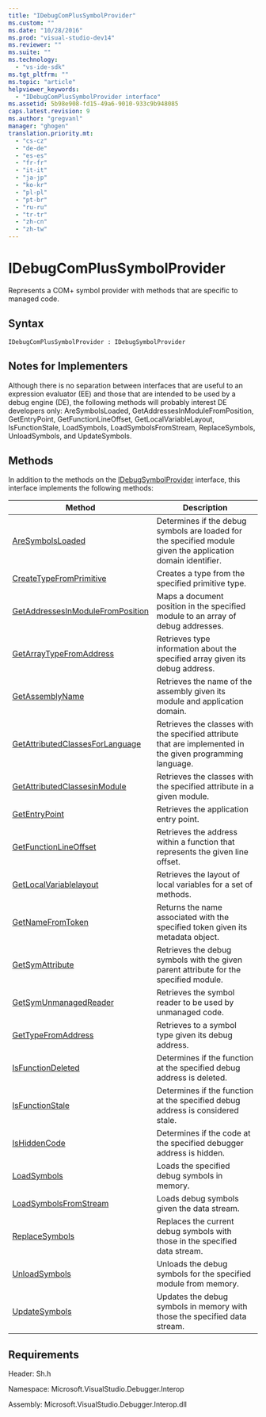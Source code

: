 ```yaml
---
title: "IDebugComPlusSymbolProvider"
ms.custom: ""
ms.date: "10/28/2016"
ms.prod: "visual-studio-dev14"
ms.reviewer: ""
ms.suite: ""
ms.technology: 
  - "vs-ide-sdk"
ms.tgt_pltfrm: ""
ms.topic: "article"
helpviewer_keywords: 
  - "IDebugComPlusSymbolProvider interface"
ms.assetid: 5b98e908-fd15-49a6-9010-933c9b948085
caps.latest.revision: 9
ms.author: "gregvanl"
manager: "ghogen"
translation.priority.mt: 
  - "cs-cz"
  - "de-de"
  - "es-es"
  - "fr-fr"
  - "it-it"
  - "ja-jp"
  - "ko-kr"
  - "pl-pl"
  - "pt-br"
  - "ru-ru"
  - "tr-tr"
  - "zh-cn"
  - "zh-tw"
---
```

# IDebugComPlusSymbolProvider
Represents a COM+ symbol provider with methods that are specific to managed code.  
  
## Syntax  
  
```  
IDebugComPlusSymbolProvider : IDebugSymbolProvider  
```  
  
## Notes for Implementers  
 Although there is no separation between interfaces that are useful to an expression evaluator (EE) and those that are intended to be used by a debug engine (DE), the following methods will probably interest DE developers only: AreSymbolsLoaded, GetAddressesInModuleFromPosition, GetEntryPoint, GetFunctionLineOffset, GetLocalVariableLayout, IsFunctionStale, LoadSymbols, LoadSymbolsFromStream, ReplaceSymbols, UnloadSymbols, and UpdateSymbols.  
  
## Methods  
 In addition to the methods on the [IDebugSymbolProvider](../../../extensibility/debugger/reference/idebugsymbolprovider.md) interface, this interface implements the following methods:  
  
|Method|Description|  
|------------|-----------------|  
|[AreSymbolsLoaded](../../../extensibility/debugger/reference/idebugcomplussymbolprovider-aresymbolsloaded.md)|Determines if the debug symbols are loaded for the specified module given the application domain identifier.|  
|[CreateTypeFromPrimitive](../../../extensibility/debugger/reference/idebugcomplussymbolprovider-createtypefromprimitive.md)|Creates a type from the specified primitive type.|  
|[GetAddressesInModuleFromPosition](../../../extensibility/debugger/reference/idebugcomplussymbolprovider-getaddressesinmodulefromposition.md)|Maps a document position in the specified module to an array of debug addresses.|  
|[GetArrayTypeFromAddress](../../../extensibility/debugger/reference/idebugcomplussymbolprovider-getarraytypefromaddress.md)|Retrieves type information about the specified array given its debug address.|  
|[GetAssemblyName](../../../extensibility/debugger/reference/idebugcomplussymbolprovider-getassemblyname.md)|Retrieves the name of the assembly given its module and application domain.|  
|[GetAttributedClassesForLanguage](../../../extensibility/debugger/reference/idebugcomplussymbolprovider-getattributedclassesforlanguage.md)|Retrieves the classes with the specified attribute that are implemented in the given programming language.|  
|[GetAttributedClassesinModule](../../../extensibility/debugger/reference/idebugcomplussymbolprovider-getattributedclassesinmodule.md)|Retrieves the classes with the specified attribute in a given module.|  
|[GetEntryPoint](../../../extensibility/debugger/reference/idebugcomplussymbolprovider-getentrypoint.md)|Retrieves the application entry point.|  
|[GetFunctionLineOffset](../../../extensibility/debugger/reference/idebugcomplussymbolprovider-getfunctionlineoffset.md)|Retrieves the address within a function that represents the given line offset.|  
|[GetLocalVariablelayout](../../../extensibility/debugger/reference/idebugcomplussymbolprovider-getlocalvariablelayout.md)|Retrieves the layout of local variables for a set of methods.|  
|[GetNameFromToken](../../../extensibility/debugger/reference/idebugcomplussymbolprovider-getnamefromtoken.md)|Returns the name associated with the specified token given its metadata object.|  
|[GetSymAttribute](../../../extensibility/debugger/reference/idebugcomplussymbolprovider-getsymattribute.md)|Retrieves the debug symbols with the given parent attribute for the specified module.|  
|[GetSymUnmanagedReader](../../../extensibility/debugger/reference/idebugcomplussymbolprovider-getsymunmanagedreader.md)|Retrieves the symbol reader to be used by unmanaged code.|  
|[GetTypeFromAddress](../../../extensibility/debugger/reference/idebugcomplussymbolprovider-gettypefromaddress.md)|Retrieves to a symbol type given its debug address.|  
|[IsFunctionDeleted](../../../extensibility/debugger/reference/idebugcomplussymbolprovider-isfunctiondeleted.md)|Determines if the function at the specified debug address is deleted.|  
|[IsFunctionStale](../../../extensibility/debugger/reference/idebugcomplussymbolprovider-isfunctionstale.md)|Determines if the function at the specified debug address is considered stale.|  
|[IsHiddenCode](../../../extensibility/debugger/reference/idebugcomplussymbolprovider-ishiddencode.md)|Determines if the code at the specified debugger address is hidden.|  
|[LoadSymbols](../../../extensibility/debugger/reference/idebugcomplussymbolprovider-loadsymbols.md)|Loads the specified debug symbols in memory.|  
|[LoadSymbolsFromStream](../../../extensibility/debugger/reference/idebugcomplussymbolprovider-loadsymbolsfromstream.md)|Loads debug symbols given the data stream.|  
|[ReplaceSymbols](../../../extensibility/debugger/reference/idebugcomplussymbolprovider-replacesymbols.md)|Replaces the current debug symbols with those in the specified data stream.|  
|[UnloadSymbols](../../../extensibility/debugger/reference/idebugcomplussymbolprovider-unloadsymbols.md)|Unloads the debug symbols for the specified module from memory.|  
|[UpdateSymbols](../../../extensibility/debugger/reference/idebugcomplussymbolprovider-updatesymbols.md)|Updates the debug symbols in memory with those the specified data stream.|  
  
## Requirements  
 Header: Sh.h  
  
 Namespace: Microsoft.VisualStudio.Debugger.Interop  
  
 Assembly: Microsoft.VisualStudio.Debugger.Interop.dll